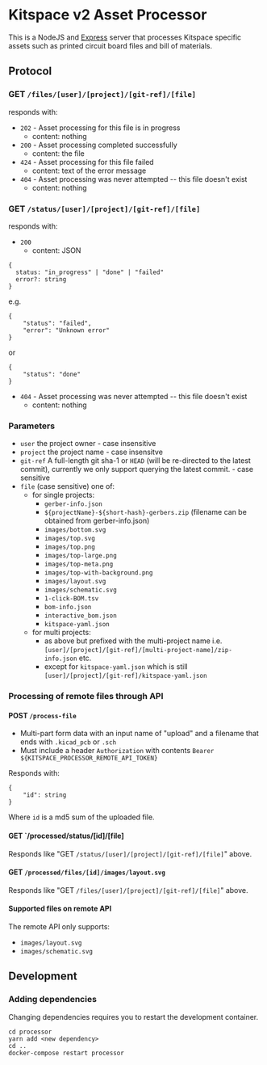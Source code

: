 # Kitspace v2 Asset Processor

This is a NodeJS and [Express](https://expressjs.com/) server that processes Kitspace specific assets such as printed circuit board files and bill of materials.

## Protocol

### GET `/files/[user]/[project]/[git-ref]/[file]`

responds with:
- `202` - Asset processing for this file is in progress
    - content: nothing
- `200` - Asset processing completed successfully
    - content: the file
- `424` - Asset processing for this file failed
    - content: text of the error message
- `404` - Asset processing was never attempted -- this file doesn't exist
    - content: nothing


### GET `/status/[user]/[project]/[git-ref]/[file]`

responds with:
- `200`
    - content: JSON
```
{
  status: "in_progress" | "done" | "failed"
  error?: string
}
```
e.g.

```
{
    "status": "failed",
    "error": "Unknown error"
}
```

or

```
{
    "status": "done"
}
```

- `404` - Asset processing was never attempted -- this file doesn't exist
    - content: nothing

### Parameters

- `user` the project owner - case insensitive
- `project` the project name - case insensitve
- `git-ref` A full-length git sha-1 or `HEAD` (will be re-directed to the latest commit), currently we only support querying the latest commit. - case sensitive
- `file` (case sensitive) one of:
    - for single projects:
        - `gerber-info.json`
        - `${projectName}-${short-hash}-gerbers.zip` (filename can be obtained from gerber-info.json)
        - `images/bottom.svg`
        - `images/top.svg`
        - `images/top.png`
        - `images/top-large.png`
        - `images/top-meta.png`
        - `images/top-with-background.png`
        - `images/layout.svg`
        - `images/schematic.svg`
        - `1-click-BOM.tsv`
        - `bom-info.json`
        - `interactive_bom.json`
        - `kitspace-yaml.json`
    - for multi projects:
        - as above but prefixed with the multi-project name i.e. `[user]/[project]/[git-ref]/[multi-project-name]/zip-info.json` etc.
        - except for `kitspace-yaml.json` which is still `[user]/[project]/[git-ref]/kitspace-yaml.json`

### Processing of remote files through API

#### POST `/process-file`

- Multi-part form data with an input name of "upload" and a filename that ends with `.kicad_pcb` or `.sch`
- Must include a header `Authorization` with contents `Bearer ${KITSPACE_PROCESSOR_REMOTE_API_TOKEN}`

Responds with:
```
{
    "id": string
}
```

Where `id` is a md5 sum of the uploaded file.

#### GET `/processed/status/[id]/[file]

Responds like "GET `/status/[user]/[project]/[git-ref]/[file]`" above.

#### GET `/processed/files/[id]/images/layout.svg`

Responds like "GET `/files/[user]/[project]/[git-ref]/[file]`" above.

#### Supported files on remote API

The remote API only supports:

- `images/layout.svg`
- `images/schematic.svg`

## Development

###  Adding dependencies

Changing dependencies requires you to restart the development container.

```
cd processor
yarn add <new dependency>
cd ..
docker-compose restart processor
```

